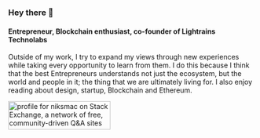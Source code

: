 ### Hey there 👋

#### Entrepreneur, Blockchain enthusiast, co-founder of Lightrains Technolabs

Outside of my work, I try to expand my views through new experiences while taking every opportunity to learn from them. I do this because I think that the best Entrepreneurs understands not just the ecosystem, but the world and people in it; the thing that we are ultimately living for. I also enjoy reading about design, startup, Blockchain and Ethereum.

<a href="https://stackexchange.com/users/438934"><img src="https://stackexchange.com/users/flair/438934.png" width="208" height="58" alt="profile for niksmac on Stack Exchange, a network of free, community-driven Q&amp;A sites" title="profile for niksmac on Stack Exchange, a network of free, community-driven Q&amp;A sites"></a>
